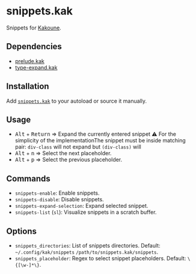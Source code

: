 # snippets.kak

Snippets for [Kakoune].

## Dependencies

- [prelude.kak]
- [type-expand.kak]

[prelude.kak]: https://github.com/alexherbo2/prelude.kak
[type-expand.kak]: https://github.com/alexherbo2/type-expand.kak

## Installation

Add [`snippets.kak`](rc/snippets.kak) to your autoload or source it manually.

## Usage

- <kbd>Alt</kbd> + <kbd>Return</kbd> ⇒ Expand the currently entered snippet 
⚠  For the simplicity of the implementationThe snippet must be inside matching pair:
`div-class` will not expand but `(div-class)` will
- <kbd>Alt</kbd> + <kbd>n</kbd> ⇒ Select the next placeholder.
- <kbd>Alt</kbd> + <kbd>p</kbd> ⇒ Select the previous placeholder.

## Commands

- `snippets-enable`: Enable snippets.
- `snippets-disable`: Disable snippets.
- `snippets-expand-selection`: Expand selected snippet.
- `snippets-list` (`sl`): Visualize snippets in a scratch buffer.

## Options

- `snippets_directories`: List of snippets directories.  Default: `~/.config/kak/snippets` `/path/to/snippets.kak/snippets`.
- `snippets_placeholder`: Regex to select snippet placeholders.  Default: `\{[\w-]*\}`.

[Kakoune]: https://kakoune.org
